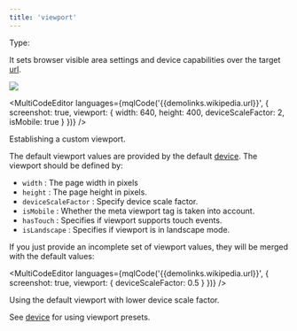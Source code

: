 ```yaml
---
title: 'viewport'
---
```


Type: <Type children='<object>'/>

It sets browser visible area settings and device capabilities over the target [url](/docs/api/parameters/url).

![](https://cdn.microlink.io/docs/viewport.png)

<MultiCodeEditor languages={mqlCode('{{demolinks.wikipedia.url}}', {
  screenshot: true,
  viewport: {
    width: 640,
    height: 400,
    deviceScaleFactor: 2,
    isMobile: true
  }
})} />

<Figcaption>Establishing a custom viewport.</Figcaption>

The default viewport values are provided by the default [device](/docs/api/parameters/device). The viewport should be defined by:

- `width` <Type children='<number>'/>: The page width in pixels
- `height` <Type children='<number>'/>: The page height in pixels.
- `deviceScaleFactor` <Type children='<number>'/>: Specify device scale factor.
- `isMobile` <Type><Type children='<boolean>'/></Type>: Whether the meta viewport tag is taken into account.
- `hasTouch` <Type><Type children='<boolean>'/></Type>: Specifies if viewport supports touch events.
- `isLandscape` <Type><Type children='<boolean>'/></Type>: Specifies if viewport is in landscape mode.

If you just provide an incomplete set of viewport values, they will be merged with the default values:

<MultiCodeEditor languages={mqlCode('{{demolinks.wikipedia.url}}', {
  screenshot: true,
  viewport: {
    deviceScaleFactor: 0.5
  }
})} />

<Figcaption>Using the default viewport with lower device scale factor.</Figcaption>

See [device](/docs/api/parameters/device) for using viewport presets.
